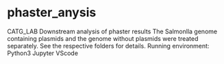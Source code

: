 # phaster_anysis
CATG_LAB Downstream analysis of phaster results
The Salmonlla genome containing plasmids and the genome without plasmids were treated separately. See the respective folders for details.
Running environment: Python3 Jupyter VScode
